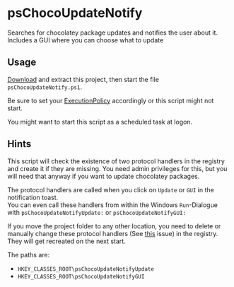 # psChocoUpdateNotify
Searches for chocolatey package updates and notifies the user about it. Includes a GUI where you can choose what to update

## Usage

[Download](https://github.com/we-mi/psChocoUpdateNotify/archive/refs/heads/main.zip) and extract this project, then start the file `psChocoUpdateNotify.ps1`.

Be sure to set your [ExecutionPolicy](https://docs.microsoft.com/en-us/powershell/module/microsoft.powershell.core/about/about_execution_policies) accordingly or this script might not start.

You might want to start this script as a scheduled task at logon.

## Hints

This script will check the existence of two protocol handlers in the registry and create it if they are missing. You need admin privileges for this, but you will need that anyway if you want to update chocolatey packages.

The protocol handlers are called when you click on `Update` or `GUI` in the notification toast.  
You can even call these handlers from within the Windows `Run`-Dialogue with `psChocoUpdateNotifyUpdate:` or `psChocoUpdateNotifyGUI:`

If you move the project folder to any other location, you need to delete or manually change these protocol handlers (See [this](https://github.com/we-mi/psChocoUpdateNotify/issues/1) issue) in the registry. They will get recreated on the next start.

The paths are:

- `HKEY_CLASSES_ROOT\psChocoUpdateNotifyUpdate`
- `HKEY_CLASSES_ROOT\psChocoUpdateNotifyGUI`
